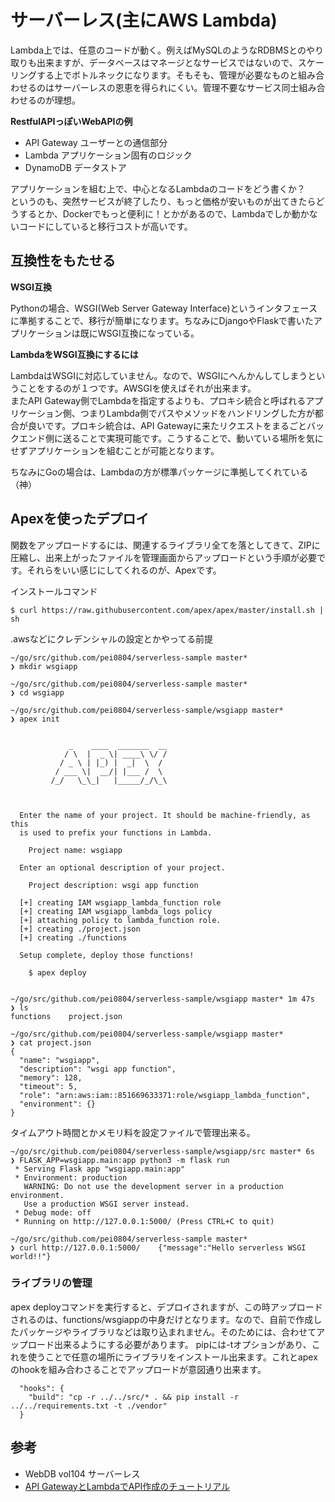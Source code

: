 # サーバーレス(主にAWS Lambda)

Lambda上では、任意のコードが動く。例えばMySQLのようなRDBMSとのやり取りも出来ますが、データベースはマネージとなサービスではないので、スケーリングする上でボトルネックになります。そもそも、管理が必要なものと組み合わせるのはサーバーレスの恩恵を得られにくい。管理不要なサービス同士組み合わせるのが理想。   

**RestfulAPIっぽいWebAPIの例**  

- API Gateway ユーザーとの通信部分
- Lambda アプリケーション固有のロジック
- DynamoDB データストア

アプリケーションを組む上で、中心となるLambdaのコードをどう書くか？  
というのも、突然サービスが終了したり、もっと価格が安いものが出てきたらどうするとか、Dockerでもっと便利に！とかがあるので、Lambdaでしか動かないコードにしていると移行コストが高いです。

## 互換性をもたせる

**WSGI互換**  

Pythonの場合、WSGI(Web Server Gateway Interface)というインタフェースに準拠することで、移行が簡単になります。ちなみにDjangoやFlaskで書いたアプリケーションは既にWSGI互換になっている。

**LambdaをWSGI互換にするには**

LambdaはWSGIに対応していません。なので、WSGIにへんかんしてしまうということをするのが１つです。AWSGIを使えばそれが出来ます。  
またAPI Gateway側でLambdaを指定するよりも、プロキシ統合と呼ばれるアプリケーション側、つまりLambda側でパスやメソッドをハンドリングした方が都合が良いです。プロキシ統合は、API Gatewayに来たリクエストをまるごとバックエンド側に送ることで実現可能です。こうすることで、動いている場所を気にせずアプリケーションを組むことが可能となります。

ちなみにGoの場合は、Lambdaの方が標準パッケージに準拠してくれている（神）  


## Apexを使ったデプロイ

関数をアップロードするには、関連するライブラリ全てを落としてきて、ZIPに圧縮し、出来上がったファイルを管理画面からアップロードという手順が必要です。それらをいい感じにしてくれるのが、Apexです。  

インストールコマンド  

```
$ curl https://raw.githubusercontent.com/apex/apex/master/install.sh | sh
```

.awsなどにクレデンシャルの設定とかやってる前提

```
~/go/src/github.com/pei0804/serverless-sample master*
❯ mkdir wsgiapp

~/go/src/github.com/pei0804/serverless-sample master*
❯ cd wsgiapp

~/go/src/github.com/pei0804/serverless-sample/wsgiapp master*
❯ apex init


             _    ____  _______  __
            / \  |  _ \| ____\ \/ /
           / _ \ | |_) |  _|  \  /
          / ___ \|  __/| |___ /  \
         /_/   \_\_|   |_____/_/\_\



  Enter the name of your project. It should be machine-friendly, as this
  is used to prefix your functions in Lambda.

    Project name: wsgiapp

  Enter an optional description of your project.

    Project description: wsgi app function

  [+] creating IAM wsgiapp_lambda_function role
  [+] creating IAM wsgiapp_lambda_logs policy
  [+] attaching policy to lambda_function role.
  [+] creating ./project.json
  [+] creating ./functions

  Setup complete, deploy those functions!

    $ apex deploy


~/go/src/github.com/pei0804/serverless-sample/wsgiapp master* 1m 47s
❯ ls
functions    project.json

~/go/src/github.com/pei0804/serverless-sample/wsgiapp master*
❯ cat project.json
{
  "name": "wsgiapp",
  "description": "wsgi app function",
  "memory": 128,
  "timeout": 5,
  "role": "arn:aws:iam::851669633371:role/wsgiapp_lambda_function",
  "environment": {}
}
```

タイムアウト時間とかメモリ料を設定ファイルで管理出来る。

```
~/go/src/github.com/pei0804/serverless-sample/wsgiapp/src master* 6s
❯ FLASK_APP=wsgiapp.main:app python3 -m flask run
 * Serving Flask app "wsgiapp.main:app"
 * Environment: production
   WARNING: Do not use the development server in a production environment.
   Use a production WSGI server instead.
 * Debug mode: off
 * Running on http://127.0.0.1:5000/ (Press CTRL+C to quit)

~/go/src/github.com/pei0804/serverless-sample master*
❯ curl http://127.0.0.1:5000/    {"message":"Hello serverless WSGI world!!"}
```

### ライブラリの管理

apex deployコマンドを実行すると、デプロイされますが、この時アップロードされるのは、functions/wsgiappの中身だけとなります。なので、自前で作成したパッケージやライブラリなどは取り込まれません。そのためには、合わせてアップロード出来るようにする必要があります。
pipには-tオプションがあり、これを使うことで任意の場所にライブラリをインストール出来ます。これとapexのhookを組み合わさることでアップロードが意図通り出来ます。

```
  "hooks": {
    "build": "cp -r ../../src/* . && pip install -r ../../requirements.txt -t ./vendor"
  }
```

## 参考

- WebDB vol104 サーバーレス
- [API GatewayとLambdaでAPI作成のチュートリアル](https://qiita.com/vankobe/items/ab5bc6487c7e07cb3aba)
